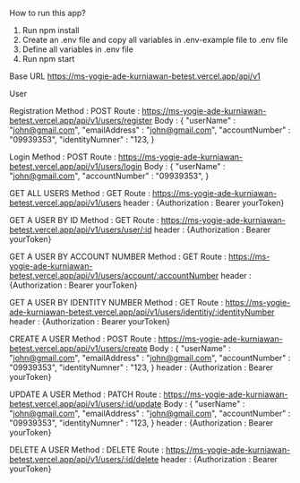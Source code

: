 How to run this app?

1. Run npm install
2. Create an .env file and copy all variables in .env-example file to .env file
3. Define all variables in .env file
4. Run npm start

Base URL
https://ms-yogie-ade-kurniawan-betest.vercel.app/api/v1

User

Registration
Method : POST
Route : https://ms-yogie-ade-kurniawan-betest.vercel.app/api/v1/users/register
Body : {
"userName" : "john@gmail.com",
"emailAddress" : "john@gmail.com",
"accountNumber" : "09939353",
"identityNumner" : "123,
}

Login
Method : POST
Route : https://ms-yogie-ade-kurniawan-betest.vercel.app/api/v1/users/login
Body : {
"userName" : "john@gmail.com",
"accountNumber" : "09939353",
}

GET ALL USERS
Method : GET
Route : https://ms-yogie-ade-kurniawan-betest.vercel.app/api/v1/users
header : {Authorization : Bearer yourToken}

GET A USER BY ID
Method : GET
Route : https://ms-yogie-ade-kurniawan-betest.vercel.app/api/v1/users/user/:id
header : {Authorization : Bearer yourToken}

GET A USER BY ACCOUNT NUMBER
Method : GET
Route : https://ms-yogie-ade-kurniawan-betest.vercel.app/api/v1/users/account/:accountNumber
header : {Authorization : Bearer yourToken}

GET A USER BY IDENTITY NUMBER
Method : GET
Route : https://ms-yogie-ade-kurniawan-betest.vercel.app/api/v1/users/identitiy/:identityNumber
header : {Authorization : Bearer yourToken}

CREATE A USER
Method : POST
Route : https://ms-yogie-ade-kurniawan-betest.vercel.app/api/v1/users/create
Body : {
"userName" : "john@gmail.com",
"emailAddress" : "john@gmail.com",
"accountNumber" : "09939353",
"identityNumner" : "123,
}
header : {Authorization : Bearer yourToken}

UPDATE A USER
Method : PATCH
Route : https://ms-yogie-ade-kurniawan-betest.vercel.app/api/v1/users/:id/update
Body : {
"userName" : "john@gmail.com",
"emailAddress" : "john@gmail.com",
"accountNumber" : "09939353",
"identityNumner" : "123,
}
header : {Authorization : Bearer yourToken}

DELETE A USER
Method : DELETE
Route : https://ms-yogie-ade-kurniawan-betest.vercel.app/api/v1/users/:id/delete
header : {Authorization : Bearer yourToken}
